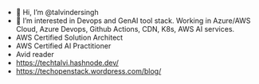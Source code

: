 - 👋 Hi, I’m @talvindersingh
- 👀 I’m interested in Devops and GenAI tool stack. Working in Azure/AWS Cloud, Azure Devops, Github Actions, CDN, K8s, AWS AI services.
- AWS Certified Solution Architect
- AWS Certified AI Practitioner
- Avid reader
- https://techtalvi.hashnode.dev/
- https://techopenstack.wordpress.com/blog/



<!---
talvindersingh/talvindersingh is a ✨ special ✨ repository because its `README.md` (this file) appears on your GitHub profile.
You can click the Preview link to take a look at your changes.
--->
